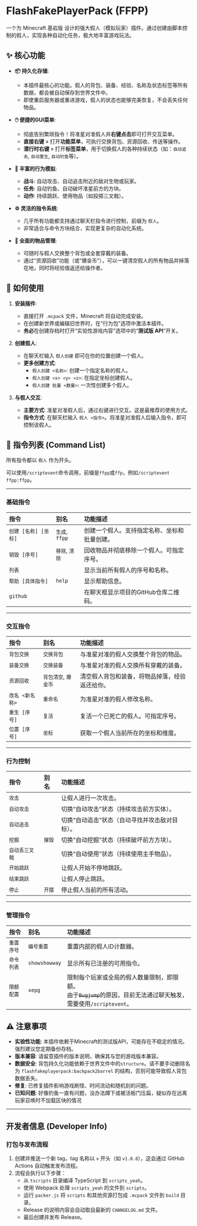 # FlashFakePlayerPack (FFPP)

一个为 Minecraft 基岩版 设计的强大假人（模拟玩家）插件。通过创建由脚本控制的假人，实现各种自动化任务，极大地丰富游戏玩法。

## ✨ 核心功能

- **📦 持久化存储**:
  - 本插件最核心的功能。假人的背包、装备、经验、名称及状态标签等所有数据，都会被自动保存到世界文件中。
  - 即使重启服务器或重进游戏，假人的状态也能够完美恢复，不会丢失任何物品。

- **🖱️ 便捷的GUI菜单**:
  - 彻底告别繁琐指令！将准星对准假人并**右键点击**即可打开交互菜单。
  - **直接右键** » 打开**功能菜单**，可执行交换背包、资源回收、传送等操作。
  - **潜行时右键** » 打开**标签菜单**，用于切换假人的各种持续状态（如：`自动追击`, `自动重生`, `自动钓鱼`等）。

- **🤖 丰富的行为模拟**:
  - **战斗**: 自动攻击、自动追击附近的敌对生物或玩家。
  - **任务**: 自动钓鱼、自动破坏准星前方的方块。
  - **动作**: 持续跳跃、使用物品（如投掷三叉戟）。

- **⚙️ 灵活的指令系统**:
  - 几乎所有功能都支持通过聊天栏指令进行控制，前缀为 `假人`。
  - 非常适合与命令方块结合，实现更复杂的自动化系统。

- **🎒 全面的物品管理**:
  - 可随时与假人交换整个背包或全套穿戴的装备。
  - 通过“资源回收”功能（或“爆金币”），可以一键清空假人的所有物品并掉落在地，同时将经验值返还给操作者。

## 🚀 如何使用

1.  **安装插件**:
    -   直接打开 `.mcpack` 文件，Minecraft 将自动完成安装。
    -   在创建新世界或编辑旧世界时，在“行为包”选项中激活本插件。
    -   **务必**在创建存档时打开“实验性游戏内容”选项中的“**测试版 API**”开关。

2.  **创建假人**:
    -   在聊天栏输入 `假人创建` 即可在你的位置创建一个假人。
    -   **更多创建方式**:
        -   `假人创建 <名称>`: 创建一个指定名称的假人。
        -   `假人创建 <x> <y> <z>`: 在指定坐标创建假人。
        -   `假人创建 批量 <数量>`: 一次性创建多个假人。

3.  **与假人交互**:
    -   **主要方式**: 准星对准假人后，通过右键进行交互。这是最推荐的使用方式。
    -   **指令方式**: 在聊天栏输入 `假人 <指令>`。将准星对准假人后输入指令，即可控制该假人。

## 🧾 指令列表 (Command List)

所有指令都以 `假人` 作为开头。

可以使用`/scriptevent`命令调用，前缀是`ffpp`或`ffp`，例如`/scriptevent ffpp:ffpp`。

---

### **基础指令**

| 指令             | 别名           | 功能描述                   |
|:---------------|:-------------|:-----------------------|
| `创建 [名称] [坐标]` | `生成`, `ffpp` | 创建一个假人。支持指定名称、坐标和批量创建。 |
| `销毁 [序号]`      | `移除`, `清除`   | 回收物品并彻底移除一个假人。可指定序号。   |
| `列表`           |              | 显示当前所有假人的序号和名称。        |
| `帮助 [具体指令]`    | `help`       | 显示帮助信息。                |
| `github`       |              | 在聊天框显示项目的GitHub仓库二维码。  |

---

### **交互指令**

| 指令         | 别名            | 功能描述                    |
|:-----------|:--------------|:------------------------|
| `背包交换`     | `交换背包`        | 与准星对准的假人交换整个背包的物品。      |
| `装备交换`     | `交换装备`        | 与准星对准的假人交换所有穿戴的装备。      |
| `资源回收`     | `背包清空`, `爆金币` | 清空假人背包和装备，将物品掉落，经验返还给你。 |
| `改名 <新名称>` | `重命名`         | 为准星对准的假人修改名称。           |
| `重生 [序号]`  | `复活`          | 复活一个已死亡的假人。可指定序号。       |
| `位置 [序号]`  | `坐标`          | 获取一个假人当前所在的坐标和维度。       |

---

### **行为控制**

| 指令       | 别名   | 功能描述                     |
|:---------|:-----|:-------------------------|
| `攻击`     |      | 让假人进行一次攻击。               |
| `自动攻击`   |      | 切换“自动攻击”状态（持续攻击前方实体）。    |
| `自动追击`   |      | 切换“自动追击”状态（自动寻找并攻击敌对目标）。 |
| `挖掘`     | `摧毁` | 切换“自动挖掘”状态（持续破坏前方方块）。    |
| `自动丢三叉戟` |      | 切换“自动使用”状态（持续使用主手物品）。    |
| `开始跳跃`   |      | 让假人开始不停地跳跃。              |
| `结束跳跃`   |      | 让假人停止跳跃。                 |
| `停止`     | `开摆` | 停止假人当前的所有活动。             |

---

### **管理指令**

| 指令     | 别名            | 功能描述                                                                           |
|:-------|:--------------|:-------------------------------------------------------------------------------|
| `重置序号` | `编号重置`        | 重置内部的假人ID计数器。                                                                  |
| `命令列表` | `showshowway` | 显示所有已注册的可用指令。                                                                  |
| `限额配置` | `xepg`        | 限制每个玩家或全局的假人数量限制，即限额。<br/>由于<s>`Bugjump`</s>的原因，目前无法通过聊天触发，需要使用`/scriptevent`。 |


## ⚠️ 注意事项

- **实验性功能**: 本插件依赖于Minecraft的测试版API，可能存在不稳定的情况。强烈建议您定期备份存档。
- **版本兼容**: 请留意插件的版本说明，确保其与您的游戏版本兼容。
- **数据安全**: 背包持久化功能依赖于世界文件中的`structure`。请不要手动删除名为 `flashfakeplayerpack:backpack2barrel` 的结构，否则可能导致假人背包数据丢失。
- **修复**: 已修复插件影响游戏刷怪、时间流动和随机刻的问题。
- **已知问题**: 好像钓鱼一直有问题，没办法蹲下或被活板门压扁，疑似存在远离玩家召唤时不加载区块的情况

---

## 开发者信息 (Developer Info)

### 打包与发布流程
1. 创建并推送一个新 tag，tag 名称以 `v` 开头（如 `v1.0.0`），这会通过 GitHub Actions 自动触发发布流程。
2. 流程会执行以下步骤：
   - 从 `tscripts` 目录编译 TypeScript 到 `scripts_yeah`。
   - 使用 Webpack 处理 `scripts_yeah` 的文件到 `scripts`。
   - 运行 `packer.js` 将 `scripts` 和其他资源打包成 `.mcpack` 文件到 `build` 目录。
   - Release 的说明内容会自动取自最新的 `CHANGELOG.md` 文件。
   - 最后创建并发布 Release。